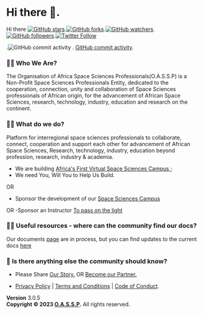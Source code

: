 # Hi there 👋.
Hi there <a href="https://github.com/OASSP/readme.md"><img src="https://img.shields.io/github/stars/OASSP/app-privacy-policy-generator.svg?style=social&amp;label=Star" alt="GitHub stars"></a>.<a href="https://github.com/OASSP/OASSP.github.io/fork"><img src="https://img.shields.io/github/forks/josephkb87/josephkb87.svg?style=social&amp;label=Fork" alt="GitHub forks"></a>.<a href="https://github.com/josephkb87/josephkb87"><img src="https://img.shields.io/github/watchers/josephkb87/josephkb87.svg?style=social&amp;label=Watch" alt="GitHub watchers"></a>.<a href="https://github.com/josephkb87/josephkb87"><img src="https://img.shields.io/github/followers/josephkb87.svg?style=social&amp;label=Follow" alt="GitHub followers"></a>.<a href="https://twitter.com/josephkb87"><img src="https://img.shields.io/twitter/follow/clydekingkid.svg?style=social" alt="Twitter Follow"></a>

 .![GitHub commit activity](https://img.shields.io/github/commit-activity/w/josephkb87/josephkb87)</a> . [GitHub commit activity](https://img.shields.io/github/commit-activity/w/josephkb87/josephkb87)</a>.

###  🙋‍♀️ **Who We Are**?
The Organisation of Africa Space Sciences Professionals(O.A.S.S.P) is a Non-Profit Space Sciences Professionals Entity, dedicated to the cooperation, connection, unity and collaboration of Space Sciences professionals of African origin, for the advancement of African Space Sciences, research, technology, industry, education and research on the continent. 

### 🙋‍♀️ **What do we do?**
Platform for interregional space sciences professionals  to collaborate, connect, cooperation and support each other for advancement of African Space Sciences, Research, technology, industry, education beyond profession, research, industry & academia.

- We are building <a href="https://www.campus.oassp.org/index.html">Africa's First Virtual Space Sciences Campus </a>; 
- We need You, Will You to Help Us Build.

OR 
- Sponsor the development of our <a href="https://www.campus.oassp.org/sponsor.html" >Space Sciences Campus</a>

OR 
-Sponsor an Instructor <a href="https://www.campus.oassp.org/sponsor.html" >To pass on the light</a>

### 👩‍💻 **Useful resources - where can the community find our docs?** 

Our documents [page](docs.oassp.org) are in process, but you can find updates to the current docs [here](https://github.com/OASSP/docs)

### 🙋‍ **Is there anything else the community should know?**

- Please Share <a href="https://www.campus.oassp.org/socials.html">Our Story.</a> OR <a href="https://www.campus.oassp.org/partners.html">Become our Partner.</a> 

- <a href="https://oassp.github.io/privacy">Privacy Policy</a> | <a href="https://oassp.github.io/termsandconditions">Terms and Conditions</a> | <a href="https://oassp.github.io/CodeOfConduct.md">Code of Conduct</a>.

<footer class="main-footer">
    <div class="float-right d-none d-sm-block">
      <b>Version</b> 3.0.5
    </div>
    <strong>Copyright &copy; 2023 <a href="https://www.oassp.org">O.A.S.S.P</a>.</strong> All rights
    reserved.
 
  </footer>
<!--

-->


